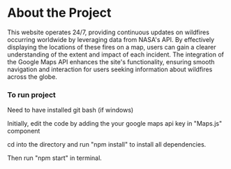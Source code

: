 # About the Project

This website operates 24/7, providing continuous updates on wildfires occurring worldwide by leveraging data from NASA's API. By effectively displaying the locations of these fires on a map, users can gain a clearer understanding of the extent and impact of each incident. The integration of the Google Maps API enhances the site's functionality, ensuring smooth navigation and interaction for users seeking information about wildfires across the globe.

### To run project

Need to have installed git bash (if windows)

Initially, edit the code by adding the your google maps api key in "Maps.js" component

cd into the directory and run "npm install" to install all dependencies.

Then run "npm start" in terminal.
